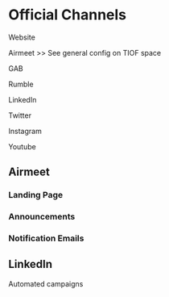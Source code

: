 # Official Channels





Website

Airmeet >> See general config on TIOF space

GAB

Rumble



LinkedIn

Twitter

Instagram

Youtube





## Airmeet

### Landing Page



### Announcements



### Notification Emails



## LinkedIn

Automated campaigns





